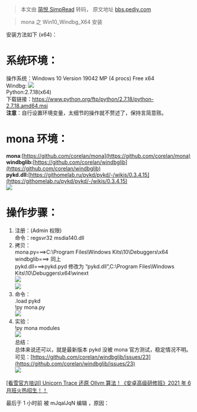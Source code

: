 > 本文由 [简悦 SimpRead](http://ksria.com/simpread/) 转码， 原文地址 [bbs.pediy.com](https://bbs.pediy.com/thread-267840.htm)

> mona 之 Win10_Windbg_X64 安装

安装方法如下 (x64)：

[](#系统环境：)系统环境：
===============

操作系统：Windows 10 Version 19042 MP (4 procs) Free x64  
Windbg: ![](https://bbs.pediy.com/upload/attach/202105/919672_2V5M79364JJ75AN.png)  
Python:2.7.18(x64)  
下载链接：https://www.python.org/ftp/python/2.7.18/python-2.7.18.amd64.msi  
**注意**：自行设置环境变量，太细节的操作就不赘述了，保持言简意赅。

[](#mona环境：)mona 环境：
====================

**mona**:[https://github.com/corelan/mona](https://github.com/corelan/mona)  
**windbglib:**[https://github.com/corelan/windbglib](https://github.com/corelan/windbglib)  
**pykd.dll:**[https://githomelab.ru/pykd/pykd/-/wikis/0.3.4.15](https://githomelab.ru/pykd/pykd/-/wikis/0.3.4.15)  
![](https://bbs.pediy.com/upload/attach/202105/919672_6KNTBMZJRK85PMY.png)

[](#操作步骤：)操作步骤：
===============

1. 注册：(Admin 权限)  
命令：regsvr32 msdia140.dll  
2. 拷贝：  
mona.py===>C:\Program Files\Windows Kits\10\Debuggers\x64  
windbglib===> 同上  
pykd.dll===>pykd.pyd 修改为 “pykd.dll”,C:\Program Files\Windows Kits\10\Debuggers\x64\winext  
![](https://bbs.pediy.com/upload/attach/202105/919672_XJ6HZH9A3DM6AFQ.png)  
![](https://bbs.pediy.com/upload/attach/202105/919672_FTXE72F22WYU4YY.png)  
3. 命令：  
.load pykd  
!py mona.py  
![](https://bbs.pediy.com/upload/attach/202105/919672_RBBXYTCFC7QVJF5.png)  
4. 实验：  
!py mona modules  
![](https://bbs.pediy.com/upload/attach/202105/919672_P6FW3K2XNJQWBXF.png)  
总结：  
总体来说还可以，就是最新版本 pykd 没被 mona 官方测试，稳定情况不明。可见：[https://github.com/corelan/windbglib/issues/23](https://github.com/corelan/windbglib/issues/23)  
![](https://bbs.pediy.com/upload/attach/202105/919672_QM5RZSBNCZ73FTE.png)

[[看雪官方培训] Unicorn Trace 还原 Ollvm 算法！《安卓高级研修班》2021 年 6 月班火热招生！！](https://bbs.pediy.com/thread-267018.htm)

最后于 1 小时前 被 mJqalJqN 编辑 ，原因：
